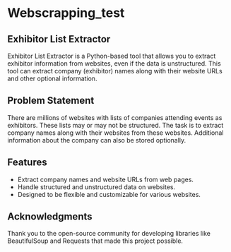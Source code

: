 # Webscrapping_test

## Exhibitor List Extractor

Exhibitor List Extractor is a Python-based tool that allows you to extract exhibitor information from websites, even if the data is unstructured. This tool can extract company (exhibitor) names along with their website URLs and other optional information.

## Problem Statement

There are millions of websites with lists of companies attending events as exhibitors. These lists may or may not be structured. The task is to extract company names along with their websites from these websites. Additional information about the company can also be stored optionally.

## Features

- Extract company names and website URLs from web pages.
- Handle structured and unstructured data on websites.
- Designed to be flexible and customizable for various websites.

## Acknowledgments
Thank you to the open-source community for developing libraries like BeautifulSoup and Requests that made this project possible.
